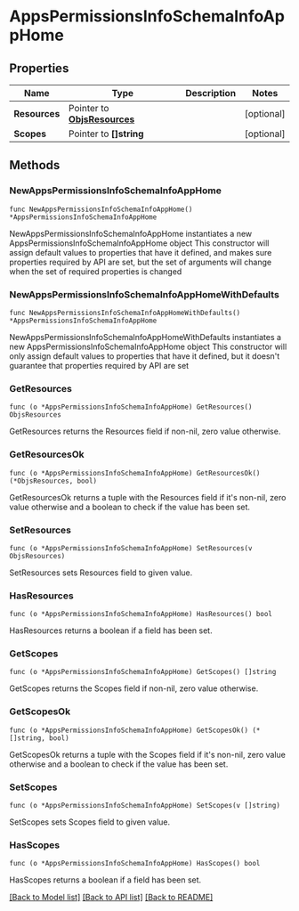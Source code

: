 # AppsPermissionsInfoSchemaInfoAppHome

## Properties

Name | Type | Description | Notes
------------ | ------------- | ------------- | -------------
**Resources** | Pointer to [**ObjsResources**](ObjsResources.md) |  | [optional] 
**Scopes** | Pointer to **[]string** |  | [optional] 

## Methods

### NewAppsPermissionsInfoSchemaInfoAppHome

`func NewAppsPermissionsInfoSchemaInfoAppHome() *AppsPermissionsInfoSchemaInfoAppHome`

NewAppsPermissionsInfoSchemaInfoAppHome instantiates a new AppsPermissionsInfoSchemaInfoAppHome object
This constructor will assign default values to properties that have it defined,
and makes sure properties required by API are set, but the set of arguments
will change when the set of required properties is changed

### NewAppsPermissionsInfoSchemaInfoAppHomeWithDefaults

`func NewAppsPermissionsInfoSchemaInfoAppHomeWithDefaults() *AppsPermissionsInfoSchemaInfoAppHome`

NewAppsPermissionsInfoSchemaInfoAppHomeWithDefaults instantiates a new AppsPermissionsInfoSchemaInfoAppHome object
This constructor will only assign default values to properties that have it defined,
but it doesn't guarantee that properties required by API are set

### GetResources

`func (o *AppsPermissionsInfoSchemaInfoAppHome) GetResources() ObjsResources`

GetResources returns the Resources field if non-nil, zero value otherwise.

### GetResourcesOk

`func (o *AppsPermissionsInfoSchemaInfoAppHome) GetResourcesOk() (*ObjsResources, bool)`

GetResourcesOk returns a tuple with the Resources field if it's non-nil, zero value otherwise
and a boolean to check if the value has been set.

### SetResources

`func (o *AppsPermissionsInfoSchemaInfoAppHome) SetResources(v ObjsResources)`

SetResources sets Resources field to given value.

### HasResources

`func (o *AppsPermissionsInfoSchemaInfoAppHome) HasResources() bool`

HasResources returns a boolean if a field has been set.

### GetScopes

`func (o *AppsPermissionsInfoSchemaInfoAppHome) GetScopes() []string`

GetScopes returns the Scopes field if non-nil, zero value otherwise.

### GetScopesOk

`func (o *AppsPermissionsInfoSchemaInfoAppHome) GetScopesOk() (*[]string, bool)`

GetScopesOk returns a tuple with the Scopes field if it's non-nil, zero value otherwise
and a boolean to check if the value has been set.

### SetScopes

`func (o *AppsPermissionsInfoSchemaInfoAppHome) SetScopes(v []string)`

SetScopes sets Scopes field to given value.

### HasScopes

`func (o *AppsPermissionsInfoSchemaInfoAppHome) HasScopes() bool`

HasScopes returns a boolean if a field has been set.


[[Back to Model list]](../README.md#documentation-for-models) [[Back to API list]](../README.md#documentation-for-api-endpoints) [[Back to README]](../README.md)


